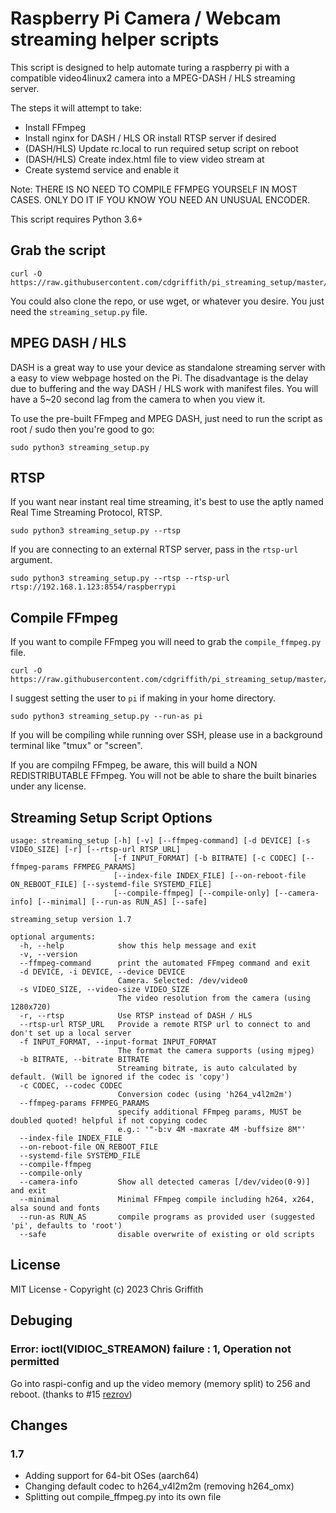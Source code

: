 # Raspberry Pi Camera / Webcam streaming helper scripts

This script is designed to help automate turing a raspberry pi with a
compatible video4linux2 camera into a MPEG-DASH / HLS streaming server.

The steps it will attempt to take:

* Install FFmpeg
* Install nginx for DASH / HLS OR install RTSP server if desired
* (DASH/HLS) Update rc.local to run required setup script on reboot
* (DASH/HLS) Create index.html file to view video stream at
* Create systemd service and enable it

Note: THERE IS NO NEED TO COMPILE FFMPEG YOURSELF IN MOST CASES. ONLY DO IT IF YOU KNOW YOU NEED AN UNUSUAL ENCODER.

This script requires Python 3.6+

## Grab the script

```
curl -O https://raw.githubusercontent.com/cdgriffith/pi_streaming_setup/master/streaming_setup.py
```

You could also clone the repo, or use wget, or whatever you desire. You just need the `streaming_setup.py` file.


## MPEG DASH / HLS

DASH is a great way to use your device as standalone streaming server with a easy to view webpage hosted on the Pi.
The disadvantage is the delay due to buffering and the way DASH / HLS work with manifest files. You will have a 5~20
second lag from the camera to when you view it.

To use the pre-built FFmpeg and MPEG DASH, just need to run the script as root / sudo then you're good to go:

```
sudo python3 streaming_setup.py
```

## RTSP

If you want near instant real time streaming, it's best to use the aptly named Real Time Streaming Protocol, RTSP.

```
sudo python3 streaming_setup.py --rtsp
```

If you are connecting to an external RTSP server, pass in the `rtsp-url` argument.

```
sudo python3 streaming_setup.py --rtsp --rtsp-url rtsp://192.168.1.123:8554/raspberrypi
```

## Compile FFmpeg
If you want to compile FFmpeg you will need to grab the `compile_ffmpeg.py` file.


```
curl -O https://raw.githubusercontent.com/cdgriffith/pi_streaming_setup/master/compile_ffmpeg.py
```

I suggest setting the user to `pi` if making in your home directory.

```
sudo python3 streaming_setup.py --run-as pi
```

If you will be compiling while running over SSH, please use in a background terminal like "tmux" or "screen".

If you are compilng FFmpeg, be aware, this will build a NON REDISTRIBUTABLE FFmpeg.
You will not be able to share the built binaries under any license.


## Streaming Setup Script Options

```
usage: streaming_setup [-h] [-v] [--ffmpeg-command] [-d DEVICE] [-s VIDEO_SIZE] [-r] [--rtsp-url RTSP_URL]
                       [-f INPUT_FORMAT] [-b BITRATE] [-c CODEC] [--ffmpeg-params FFMPEG_PARAMS]
                       [--index-file INDEX_FILE] [--on-reboot-file ON_REBOOT_FILE] [--systemd-file SYSTEMD_FILE]
                       [--compile-ffmpeg] [--compile-only] [--camera-info] [--minimal] [--run-as RUN_AS] [--safe]

streaming_setup version 1.7

optional arguments:
  -h, --help            show this help message and exit
  -v, --version
  --ffmpeg-command      print the automated FFmpeg command and exit
  -d DEVICE, -i DEVICE, --device DEVICE
                        Camera. Selected: /dev/video0
  -s VIDEO_SIZE, --video-size VIDEO_SIZE
                        The video resolution from the camera (using 1280x720)
  -r, --rtsp            Use RTSP instead of DASH / HLS
  --rtsp-url RTSP_URL   Provide a remote RTSP url to connect to and don't set up a local server
  -f INPUT_FORMAT, --input-format INPUT_FORMAT
                        The format the camera supports (using mjpeg)
  -b BITRATE, --bitrate BITRATE
                        Streaming bitrate, is auto calculated by default. (Will be ignored if the codec is 'copy')
  -c CODEC, --codec CODEC
                        Conversion codec (using 'h264_v4l2m2m')
  --ffmpeg-params FFMPEG_PARAMS
                        specify additional FFmpeg params, MUST be doubled quoted! helpful if not copying codec
                        e.g.: '"-b:v 4M -maxrate 4M -buffsize 8M"'
  --index-file INDEX_FILE
  --on-reboot-file ON_REBOOT_FILE
  --systemd-file SYSTEMD_FILE
  --compile-ffmpeg
  --compile-only
  --camera-info         Show all detected cameras [/dev/video(0-9)] and exit
  --minimal             Minimal FFmpeg compile including h264, x264, alsa sound and fonts
  --run-as RUN_AS       compile programs as provided user (suggested 'pi', defaults to 'root')
  --safe                disable overwrite of existing or old scripts
```

## License

MIT License - Copyright (c) 2023 Chris Griffith


## Debuging

### Error: ioctl(VIDIOC_STREAMON) failure : 1, Operation not permitted

Go into raspi-config and up the video memory (memory split) to 256 and reboot. (thanks to #15 [rezrov](https://github.com/cdgriffith/pi_streaming_setup/issues/15))


## Changes

### 1.7

* Adding support for 64-bit OSes (aarch64)
* Changing default codec to h264_v4l2m2m (removing h264_omx)
* Splitting out compile_ffmpeg.py into its own file
